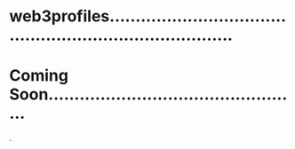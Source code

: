 # web3profiles.............................................................................
# Coming Soon.................................................
.
